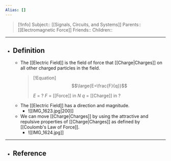 ```yaml
---
Alias: []
---
```

> [!Info]
> Subject:: [[Signals, Circuits, and Systems]]
> Parents:: [[Electromagnetic Force]]
> Friends:: 
> Children:: 
---
- ## Definition
	- The [[Electric Field]] is the field of force that [[Charge|Charges]] on all other charged particles in the field.
	  > [!Equation]
	  > $$\large{E=\frac{F}{q}}$$
	  > 
	  > $E$ = ?
	  > $F$ = [[Force]] in $N$
	  > $q$ = [[Charge]] in ?
	- The [[Electric Field]] has a direction and magnitude.
		- ![[IMG_1623.jpg|200]]
	- We can move [[Charge|Charges]] by using the attractive and repulsive properties of [[Charge|Charges]] as defined by [[Coulomb's Law of Force]].
		- ![[IMG_1624.jpg]]
---
- ## Reference